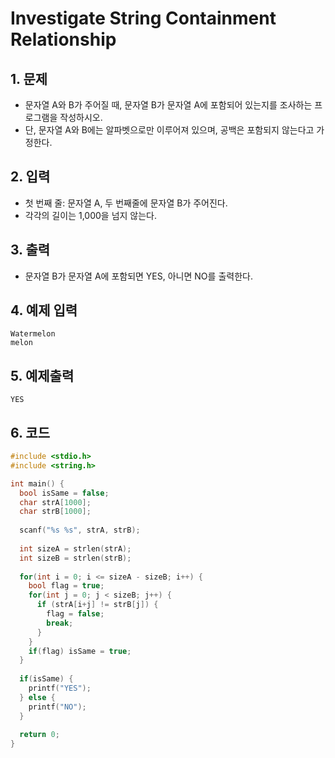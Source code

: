 # Investigate String Containment Relationship

## 1. 문제

- 문자열 A와 B가 주어질 때, 문자열 B가 문자열 A에 포함되어 있는지를 조사하는 프로그램을 작성하시오.
- 단, 문자열 A와 B에는 알파벳으로만 이루어져 있으며, 공백은 포함되지 않는다고 가정한다.  

## 2. 입력
- 첫 번째 줄: 문자열 A, 두 번째줄에 문자열 B가 주어진다.
- 각각의 길이는 1,000을 넘지 않는다.  

## 3. 출력

- 문자열 B가 문자열 A에 포함되면 YES, 아니면 NO를 출력한다.


## 4. 예제 입력
```
Watermelon
melon
```

## 5. 예제출력

```
YES
```

## 6. 코드

```c++
#include <stdio.h>
#include <string.h>

int main() {
  bool isSame = false;
  char strA[1000];
  char strB[1000];
  
  scanf("%s %s", strA, strB);
  
  int sizeA = strlen(strA);
  int sizeB = strlen(strB);
  
  for(int i = 0; i <= sizeA - sizeB; i++) {
    bool flag = true;
    for(int j = 0; j < sizeB; j++) {
      if (strA[i+j] != strB[j]) {
        flag = false;
        break;
      }
    }
    if(flag) isSame = true;
  }
  
  if(isSame) {
    printf("YES");
  } else {
    printf("NO");
  }
  
  return 0;
}
```

